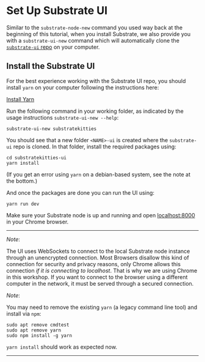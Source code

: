 Set Up Substrate UI
===

Similar to the `substrate-node-new` command you used way back at the beginning of this tutorial, when you install Substrate, we also provide you with a `substrate-ui-new` command which will automatically clone the [`substrate-ui` repo](https://github.com/paritytech/substrate-ui/tree/substrate-node-template) on your computer.

## Install the Substrate UI

For the best experience working with the Substrate UI repo, you should install `yarn` on your computer following the instructions here:

[Install Yarn](https://yarnpkg.com/lang/en/docs/install/)

Run the following command in your working folder, as indicated by the usage instructions `substrate-ui-new --help`:

```
substrate-ui-new substratekitties
```

You should see that a new folder `<NAME>-ui` is created where the `substrate-ui` repo is cloned. In that folder, install the required packages using:

```
cd substratekitties-ui
yarn install
```
(If you get an error using `yarn` on a debian-based system, see the note at the bottom.)

And once the packages are done you can run the UI using:

```
yarn run dev
```

Make sure your Substrate node is up and running and open [localhost:8000](http://localhost:8000) in your Chrome browser.

----
_Note_:

The UI uses WebSockets to connect to the local Substrate node instance through an unencrypted connection. Most Browsers disallow this kind of connection for security and privacy reasons, only Chrome allows this connection _if it is connecting to localhost_. That is why we are using Chrome in this workshop. If you want to connect to the browser using a different computer in the network, it must be served through a secured connection.

_Note_:

You may need to remove the existing `yarn` (a legacy command line tool) and install via `npm`:
```
sudo apt remove cmdtest
sudo apt remove yarn
sudo npm install -g yarn
```
`yarn install` should work as expected now.

----

